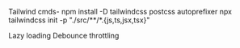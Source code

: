 Tailwind cmds-
npm install -D tailwindcss postcss autoprefixer
npx tailwindcss init -p
"./src/**/*.{js,ts,jsx,tsx}"

Lazy loading
Debounce
throttling
